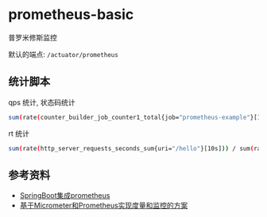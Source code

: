 # prometheus-basic

普罗米修斯监控

默认的端点: `/actuator/prometheus`

## 统计脚本

qps 统计, 状态码统计

```sh
sum(rate(counter_builder_job_counter1_total{job="prometheus-example"}[10s]))
```


rt 统计

```bash
sum(rate(http_server_requests_seconds_sum{uri="/hello"}[10s])) / sum(rate(http_server_requests_seconds_count{uri="/hello"}[10s]))
```


## 参考资料

- [SpringBoot集成prometheus](https://www.cnblogs.com/xidianzxm/p/11542135.html)
- [基于Micrometer和Prometheus实现度量和监控的方案](https://juejin.cn/post/6847902218910334984#heading-5)